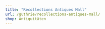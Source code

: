 ```yaml
---
title: "Recollections Antiques Mall"
url: /guthrie/recollections-antiques-mall/
shop: Antiquitäten
---
```

